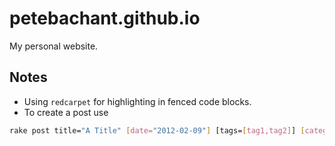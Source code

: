 # petebachant.github.io

My personal website.

## Notes

* Using `redcarpet` for highlighting in fenced code blocks.
* To create a post use
```bash
rake post title="A Title" [date="2012-02-09"] [tags=[tag1,tag2]] [category="category"]
```
